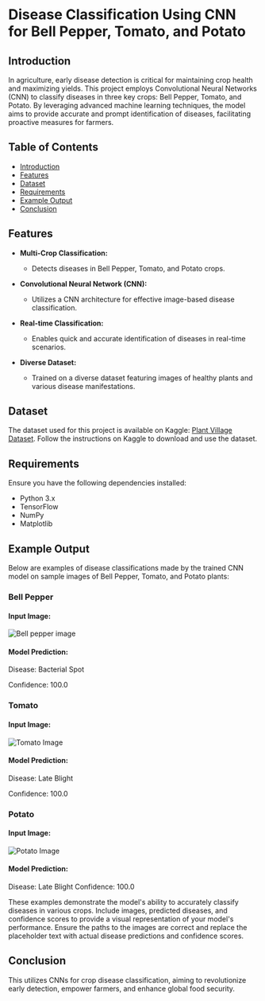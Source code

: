 # Disease Classification Using CNN for Bell Pepper, Tomato, and Potato

## Introduction

In agriculture, early disease detection is critical for maintaining crop health and maximizing yields. This project employs Convolutional Neural Networks (CNN) to classify diseases in three key crops: Bell Pepper, Tomato, and Potato. By leveraging advanced machine learning techniques, the model aims to provide accurate and prompt identification of diseases, facilitating proactive measures for farmers.

## Table of Contents

- [Introduction](#Introduction)
- [Features](#features)
- [Dataset](#Dataset)
- [Requirements](#Requirements)
- [Example Output](#example-output)
- [Conclusion](#conclusion)

## Features

- **Multi-Crop Classification:**
  - Detects diseases in Bell Pepper, Tomato, and Potato crops.

- **Convolutional Neural Network (CNN):**
  - Utilizes a CNN architecture for effective image-based disease classification.

- **Real-time Classification:**
  - Enables quick and accurate identification of diseases in real-time scenarios.

- **Diverse Dataset:**
  - Trained on a diverse dataset featuring images of healthy plants and various disease manifestations.

## Dataset

The dataset used for this project is available on Kaggle: [Plant Village Dataset](https://www.kaggle.com/datasets/arjuntejaswi/plant-village). Follow the instructions on Kaggle to download and use the dataset.

## Requirements

Ensure you have the following dependencies installed:

- Python 3.x
- TensorFlow
- NumPy
- Matplotlib

## Example Output

Below are examples of disease classifications made by the trained CNN model on sample images of Bell Pepper, Tomato, and Potato plants:

### Bell Pepper
#### Input Image:
![Bell pepper image](https://github.com/KavilaViswanathan/Disease_classification_using_CNN/assets/140960627/58440c7d-b700-4f13-bb55-d8879df8b963)


#### Model Prediction:

Disease: Bacterial Spot

Confidence: 100.0

### Tomato

#### Input Image:
![Tomato Image](https://github.com/KavilaViswanathan/Disease_classification_using_CNN/assets/140960627/00dbf416-fc00-4b8f-a281-1f37143c8619)


#### Model Prediction:

Disease: Late Blight

Confidence: 100.0

### Potato

#### Input Image:
![Potato Image](https://github.com/KavilaViswanathan/Disease_classification_using_CNN/assets/140960627/afa2ea55-f462-428d-a716-4ac4b269168d)


#### Model Prediction:
Disease: Late Blight
Confidence: 100.0


These examples demonstrate the model's ability to accurately classify diseases in various crops. Include images, predicted diseases, and confidence scores to provide a visual representation of your model's performance. Ensure the paths to the images are correct and replace the placeholder text with actual disease predictions and confidence scores.

## Conclusion

This utilizes CNNs for crop disease classification, aiming to revolutionize early detection, empower farmers, and enhance global food security.


